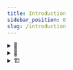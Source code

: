 ```yaml
---
title: Introduction
sidebar_position: 0
slug: /introduction
---
```




<details>
  <summary>💩</summary>


Write bad code that needs to be improved.



  </details>


<details>
  <summary>🚚</summary>


Move or rename resources (e.g.: files, paths, routes).



  </details>


<details>
  <summary>🏗️</summary>



  </details>

